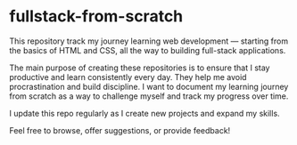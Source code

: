 # fullstack-from-scratch


This repository track my journey learning web development — starting from the basics of HTML and CSS, all the way to building full-stack  applications.

The main purpose of creating these repositories is to ensure that I stay productive and learn consistently every day. They help me avoid procrastination and build discipline. I want to document my learning journey from scratch as a way to challenge myself and track my progress over time.

I update this repo regularly as I create new projects and expand my skills.

Feel free to browse, offer suggestions, or provide feedback!
